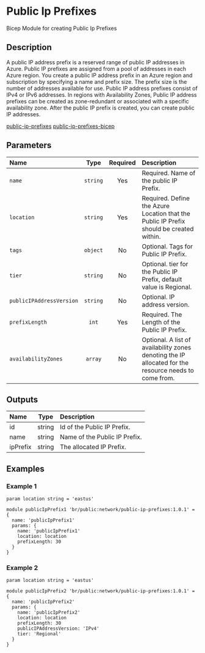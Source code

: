 # Public Ip Prefixes

Bicep Module for creating Public Ip Prefixes

## Description

A public IP address prefix is a reserved range of public IP addresses in Azure. Public IP prefixes are assigned from a pool of addresses in each Azure region. You create a public IP address prefix in an Azure region and subscription by specifying a name and prefix size. The prefix size is the number of addresses available for use. Public IP address prefixes consist of IPv4 or IPv6 addresses. In regions with Availability Zones, Public IP address prefixes can be created as zone-redundant or associated with a specific availability zone. After the public IP prefix is created, you can create public IP addresses.

[public-ip-prefixes](https://learn.microsoft.com/en-us/azure/virtual-network/ip-services/public-ip-address-prefix)
[public-ip-prefixes-bicep](https://learn.microsoft.com/en-us/azure/templates/microsoft.network/publicipprefixes?pivots=deployment-language-bicep)

## Parameters

| Name                     | Type     | Required | Description                                                                                           |
| :----------------------- | :------: | :------: | :---------------------------------------------------------------------------------------------------- |
| `name`                   | `string` | Yes      | Required. Name of the public IP Prefix.                                                               |
| `location`               | `string` | Yes      | Required. Define the Azure Location that the Public IP Prefix should be created within.               |
| `tags`                   | `object` | No       | Optional. Tags for Public IP Prefix.                                                                  |
| `tier`                   | `string` | No       | Optional. tier for the Public IP Prefix, default value is Regional.                                   |
| `publicIPAddressVersion` | `string` | No       | Optional. IP address version.                                                                         |
| `prefixLength`           | `int`    | Yes      | Required. The Length of the Public IP Prefix.                                                         |
| `availabilityZones`      | `array`  | No       | Optional. A list of availability zones denoting the IP allocated for the resource needs to come from. |

## Outputs

| Name     | Type   | Description                   |
| :------- | :----: | :---------------------------- |
| id       | string | Id of the Public IP Prefix.   |
| name     | string | Name of the Public IP Prefix. |
| ipPrefix | string | The allocated IP Prefix.      |

## Examples

### Example 1

```bicep
param location string = 'eastus'

module publicIpPrefix1 'br/public:network/public-ip-prefixes:1.0.1' = {
  name: 'publicIpPrefix1'
  params: {
    name: 'publicIpPrefix1'
    location: location
    prefixLength: 30
  }
}
```

### Example 2

```bicep
param location string = 'eastus'

module publicIpPrefix2 'br/public:network/public-ip-prefixes:1.0.1' = {
  name: 'publicIpPrefix2'
  params: {
    name: 'publicIpPrefix2'
    location: location
    prefixLength: 30
    publicIPAddressVersion: 'IPv4'
    tier: 'Regional'
  }
}
```